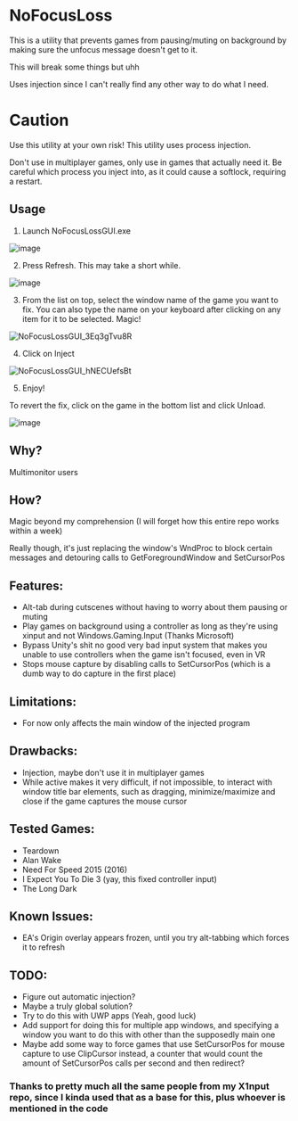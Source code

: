 # NoFocusLoss
This is a utility that prevents games from pausing/muting on background by making sure the unfocus message doesn't get to it.

This will break some things but uhh

Uses injection since I can't really find any other way to do what I need.

# Caution
Use this utility at your own risk! This utility uses process injection. 

Don't use in multiplayer games, only use in games that actually need it. Be careful which process you inject into, as it could cause a softlock, requiring a restart.

## Usage

1. Launch NoFocusLossGUI.exe

![image](https://github.com/araghon007/NoFocusLoss/assets/10870921/c3a263ea-d35d-4521-adf3-c423694d8033)

2. Press Refresh. This may take a short while.

![image](https://github.com/araghon007/NoFocusLoss/assets/10870921/daed98f0-6078-485e-b026-77139057e38c)

3. From the list on top, select the window name of the game you want to fix. You can also type the name on your keyboard after clicking on any item for it to be selected. Magic!

![NoFocusLossGUI_3Eq3gTvu8R](https://github.com/araghon007/NoFocusLoss/assets/10870921/5eb3f0bd-2467-4cdb-b85d-dff27e9425c5)

4. Click on Inject

![NoFocusLossGUI_hNECUefsBt](https://github.com/araghon007/NoFocusLoss/assets/10870921/8dc1c1f8-f427-4b28-9614-c58f7ee01174)

5. Enjoy!

To revert the fix, click on the game in the bottom list and click Unload.

![image](https://github.com/araghon007/NoFocusLoss/assets/10870921/5394dfdc-1a10-425c-b27b-7d891f027c3b)


## Why?
Multimonitor users

## How?
Magic beyond my comprehension (I will forget how this entire repo works within a week)

Really though, it's just replacing the window's WndProc to block certain messages and detouring calls to GetForegroundWindow and SetCursorPos

## Features:
- Alt-tab during cutscenes without having to worry about them pausing or muting
- Play games on background using a controller as long as they're using xinput and not Windows.Gaming.Input (Thanks Microsoft)
- Bypass Unity's shit no good very bad input system that makes you unable to use controllers when the game isn't focused, even in VR
- Stops mouse capture by disabling calls to SetCursorPos (which is a dumb way to do capture in the first place)

## Limitations:
- For now only affects the main window of the injected program

## Drawbacks:
- Injection, maybe don't use it in multiplayer games
- While active makes it very difficult, if not impossible, to interact with window title bar elements, such as dragging, minimize/maximize and close if the game captures the mouse cursor

## Tested Games:
- Teardown
- Alan Wake
- Need For Speed 2015 (2016)
- I Expect You To Die 3 (yay, this fixed controller input)
- The Long Dark

## Known Issues:
- EA's Origin overlay appears frozen, until you try alt-tabbing which forces it to refresh

## TODO:
- Figure out automatic injection?
- Maybe a truly global solution?
- Try to do this with UWP apps (Yeah, good luck)
- Add support for doing this for multiple app windows, and specifying a window you want to do this with other than the supposedly main one
- Maybe add some way to force games that use SetCursorPos for mouse capture to use ClipCursor instead, a counter that would count the amount of SetCursorPos calls per second and then redirect?

### Thanks to pretty much all the same people from my X1nput repo, since I kinda used that as a base for this, plus whoever is mentioned in the code
